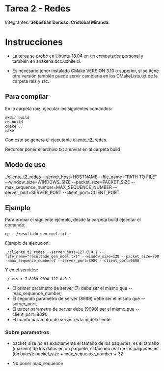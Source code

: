 # Tarea 2 - Redes
Integrantes: **Sebastián Donoso, Cristóbal Miranda.**

# Instrucciones

* La tarea se probó en Ubuntu 18.04 en un computador personal y también en anakena.dcc.uchile.cl.

* Es necesario tener instalado CMake VERSION 3.10 o superior, si se tiene otra versión también puede servir cambiarla en los
CMakeLists.txt de la carpeta raiz y src.

## Para compilar


En la carpeta raiz, ejecutar los siguientes comandos:

```console
mkdir build
cd build
cmake ..
make
```

Con esto se genera el ejecutable cliente_t2_redes.

Recordar poner el archivo txt a enviar en al carpeta build

## Modo de uso
./cliente_t2_redes --server_host=HOSTNAME --file_name="PATH TO FILE" --window_size=WINDOWS_SIZE --packet_size=PACKET_SIZE --max_sequence_number=MAX_SEQUENCE_NUMBER --server_port=SERVER_PORT --client_port=CLIENT_PORT


## Ejemplo

Para probar el siguiente ejemplo, desde la carpeta build ejecutar el comando:

```console
cp ../resultado_gen_noel.txt .
```


Ejemplo de ejecucion:

```console
./cliente_t2_redes --server_host=127.0.0.1 --file_name="resultado_gen_noel.txt" --window_size=128 --packet_size=800 --max_sequence_number=7 --server_port=8989 --client_port=9090
```


Y en el servidor:
```console
./server 7 8989 9090 127.0.0.1
```

* El primer parametro de server (7) debe ser el mismo que --max_sequence_number,
* El segundo parametro de server (8989) debe ser el mismo que --server_port,
* El tercer parametro de server debe (9090) ser el mismo que --client_port=9090,
* El cuarto parametro de server es la ip del cliente



### Sobre parametros

* packet_size no es exactamente el tamaño de los paquetes, es el tamaño (maximo) de los datos en un paquete,
el tamaño real de los paquetes es (en bytes): packet_size + max_sequence_number + 32

* No poner max_sequence